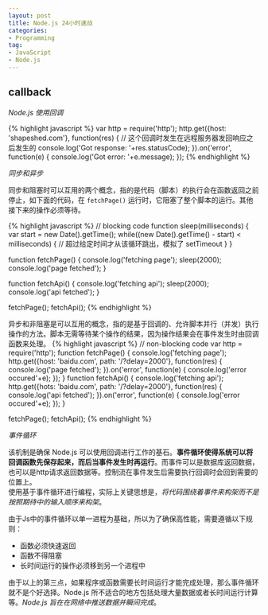 ```yaml
---
layout: post
title: Node.js 24小时速战
categories:
- Programming
tag:
- JavaScript
- Node.js
---
```


## callback
*Node.js 使用回调*

{% highlight javascript %}
var http = require('http');
http.get({host: 'shapeshed.com'}, function(res) {
  // 这个回调时发生在远程服务器发回响应之后发生的
  console.log('Got response: '+res.statusCode);
}).on('error', function(e) {
  console.log('Got error: '+e.message);
});
{% endhighlight %}

*同步和异步*

同步和阻塞时可以互用的两个概念，指的是代码（脚本）的执行会在函数返回之前停止，如下面的代码，在 `fetchPage()` 运行时，它阻塞了整个脚本的运行。其他接下来的操作必须等待。

{% highlight javascript %}
// blocking code
function sleep(milliseconds) {
  var start = new Date().getTime();
  while((new Date().getTime() - start) < milliseconds) {
    // 超过给定时间才从该循环跳出，模拟了 setTimeout
  }
}

function fetchPage() {
  console.log('fetching page');
  sleep(2000);
  console.log('page fetched');
}

function fetchApi() {
  console.log('fetching api');
  sleep(2000);
  console.log('api fetched');
}

fetchPage();
fetchApi();
{% endhighlight %}

异步和非阻塞是可以互用的概念，指的是基于回调的、允许脚本并行（并发）执行操作的方法。脚本无需等待某个操作的结果，因为操作结果会在事件发生时由回调函数来处理。
{% highlight javascript %}
// non-blocking code
var http = require('http');
function fetchPage() {
  console.log('fetching page');
  http.get({host: 'baidu.com', path: '/?delay=2000'}, function(res) {
    console.log('page fetched');
  }).on('error', function(e) {
    console.log('error occured'+e);
  });
}
function fetchApi() {
  console.log('fetching api');
  http.get({hots: 'baidu.com', path: '/?delay=2000'}, function(res) {
    console.log('api fetched');
  }).on('error', function(e) {
    console.log('error occured'+e);
  });
}

fetchPage();
fetchApi();
{% endhighlight %}

*事件循环*

该机制是确保 Node.js 可以使用回调进行工作的基石。**事件循环使得系统可以将回调函数先保存起来，而后当事件发生时再运行**。而事件可以是数据库返回数据，也可以是http请求返回数据等。控制流在事件发生后需要执行回调时会回到需要的位置上。  
使用基于事件循环进行编程，实际上关键思想是，*将代码围绕着事件来构架而不是按照期待中的输入顺序来构架*。

由于Js中的事件循环以单一进程为基础，所以为了确保高性能，需要遵循以下规则：

- 函数必须快速返回
- 函数不得阻塞
- 长时间运行的操作必须移到另一个进程中

由于以上的第三点，如果程序或函数需要长时间运行才能完成处理，那么事件循环就不是个好选择。Node.js 所不适合的地方包括处理大量数据或者长时间运行计算等。*Node.js 旨在在网络中推送数据并瞬间完成*。
